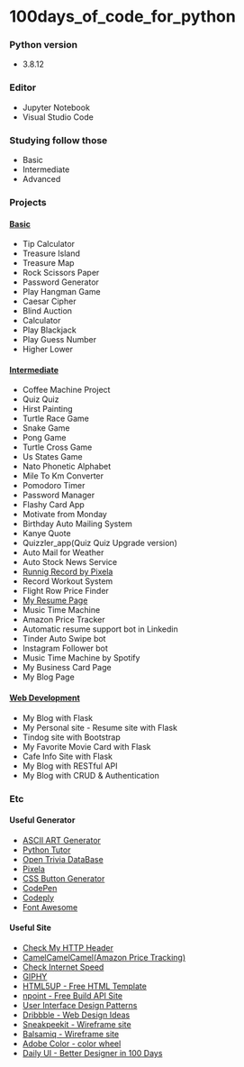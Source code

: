 # 100days_of_code_for_python
### Python version
- 3.8.12

### Editor
- Jupyter Notebook
- Visual Studio Code

### Studying follow those
  - Basic 
  - Intermediate
  - Advanced

### Projects 
#### [Basic](https://github.com/Ki-Sung/100days_of_code_for_python/tree/main/basic_final_projects)
- Tip Calculator
- Treasure Island
- Treasure Map 
- Rock Scissors Paper
- Password Generator
- Play Hangman Game 
- Caesar Cipher
- Blind Auction 
- Calculator
- Play Blackjack 
- Play Guess Number
- Higher Lower
#### [Intermediate](https://github.com/Ki-Sung/100days_of_code_for_python/tree/main/intermediate_final_projects)
- Coffee Machine Project
- Quiz Quiz
- Hirst Painting
- Turtle Race Game
- Snake Game
- Pong Game
- Turtle Cross Game
- Us States Game
- Nato Phonetic Alphabet
- Mile To Km Converter
- Pomodoro Timer
- Password Manager
- Flashy Card App
- Motivate from Monday
- Birthday Auto Mailing System
- Kanye Quote
- Quizzler_app(Quiz Quiz Upgrade version)
- Auto Mail for Weather
- Auto Stock News Service
- [Runnig Record by Pixela](https://pixe.la/v1/users/kisung/graphs/graph1.html)
- Record Workout System
- Flight Row Price Finder
- [My Resume Page](https://ki-sung.github.io/my_page/)
- Music Time Machine
- Amazon Price Tracker
- Automatic resume support bot in Linkedin
- Tinder Auto Swipe bot
- Instagram Follower bot
- Music Time Machine by Spotify
- My Business Card Page
- My Blog Page 

#### [Web Development](https://github.com/Ki-Sung/100days_of_code_for_python/tree/main/web_development)
- My Blog with Flask
- My Personal site - Resume site with Flask
- Tindog site with Bootstrap
- My Favorite Movie Card with Flask
- Cafe Info Site with Flask
- My Blog with RESTful API
- My Blog with CRUD & Authentication

### Etc
#### Useful Generator
- [ASCII ART Generator](http://patorjk.com/software/taag/#p=display&f=Doom&t=Guess%20Number)
- [Python Tutor](https://pythontutor.com/python-debugger.html#mode=edit)
- [Open Trivia DataBase](https://opentdb.com/)
- [Pixela](https://pixe.la/)
- [CSS Button Generator](https://css3buttongenerator.com/)
- [CodePen](https://codepen.io/)
- [Codeply](https://www.codeply.com/)
- [Font Awesome](https://fontawesome.com/)
#### Useful Site 
- [Check My HTTP Header](https://myhttpheader.com/)
- [CamelCamelCamel(Amazon Price Tracking)](https://camelcamelcamel.com/)
- [Check Internet Speed](https://www.speedtest.net/result/15337033867)
- [GIPHY](https://giphy.com/)
- [HTML5UP - Free HTML Template](https://html5up.net/)
- [npoint - Free Build API Site](https://www.npoint.io/)
- [User Interface Design Patterns](https://ui-patterns.com/patterns)
- [Dribbble - Web Design Ideas](https://dribbble.com/search/website)
- [Sneakpeekit - Wireframe site](https://sneakpeekit.com/)
- [Balsamiq - Wireframe site](https://balsamiq.com/)
- [Adobe Color - color wheel](https://color.adobe.com/ko/create/color-wheel)
- [Daily UI - Better Designer in 100 Days](https://www.dailyui.co/)
